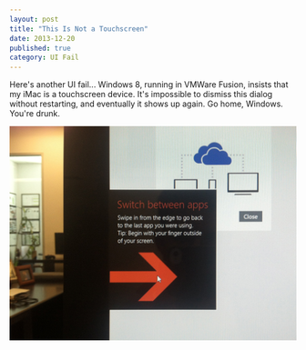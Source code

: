 ```yaml
---
layout: post
title: "This Is Not a Touchscreen"
date: 2013-12-20
published: true
category: UI Fail
---
```


Here's another UI fail... Windows 8, running in VMWare Fusion, insists that my iMac is a touchscreen device. It's impossible to dismiss this dialog without restarting, and eventually it shows up again. Go home, Windows. You're drunk.

<a href="/assets/2013/12/this-is-not-a-touchscreen.jpg"><img src="/assets/2013/12/this-is-not-a-touchscreen.jpg" class="img-responsive" alt="This Is Not a Touchscreen" /></a>